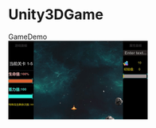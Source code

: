 # Unity3DGame

GameDemo  
![lvl5](https://github.com/YourKlc/Unity3DGame/blob/master/QQplayerPic/Game.gif)
